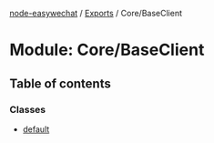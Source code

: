 [node-easywechat](../README.md) / [Exports](../modules.md) / Core/BaseClient

# Module: Core/BaseClient

## Table of contents

### Classes

- [default](../classes/Core_BaseClient.default.md)
